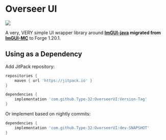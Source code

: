 # Overseer UI
[![](https://jitpack.io/v/Type-32/OverseerUI.svg)](https://jitpack.io/#Type-32/OverseerUI)

A very, VERY simple UI wrapper library around **[ImGUI-java](https://github.com/AlignedCookie88/imgui-mc) migrated from [ImGUI-MC](https://github.com/SpaiR/imgui-java/)** to Forge 1.20.1.

## Using as a Dependency

Add JitPack repository:
```gradle
repositories {
    maven { url 'https://jitpack.io' }
}

dependencies {
    implementation 'com.github.Type-32:OverseerUI:Version-Tag'
}
```

Or implement based on nightly commits:
```gradle
dependencies {
    implementation 'com.github.Type-32:OverseerUI:dev-SNAPSHOT'
}
```
